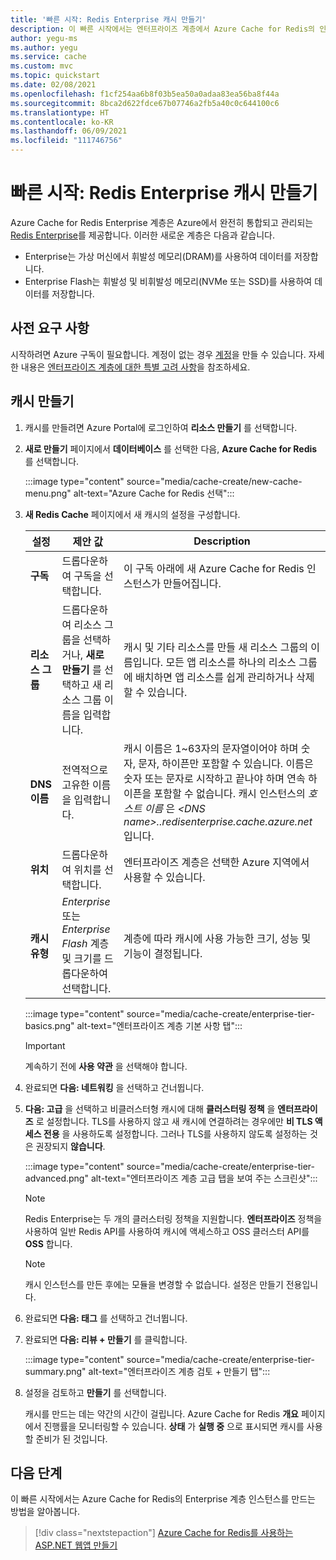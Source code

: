 ```yaml
---
title: '빠른 시작: Redis Enterprise 캐시 만들기'
description: 이 빠른 시작에서는 엔터프라이즈 계층에서 Azure Cache for Redis의 인스턴스를 만드는 방법을 알아봅니다.
author: yegu-ms
ms.author: yegu
ms.service: cache
ms.custom: mvc
ms.topic: quickstart
ms.date: 02/08/2021
ms.openlocfilehash: f1cf254aa6b8f03b5ea50a0adaa83ea56ba8f44a
ms.sourcegitcommit: 8bca2d622fdce67b07746a2fb5a40c0c644100c6
ms.translationtype: HT
ms.contentlocale: ko-KR
ms.lasthandoff: 06/09/2021
ms.locfileid: "111746756"
---
```

# <a name="quickstart-create-a-redis-enterprise-cache"></a>빠른 시작: Redis Enterprise 캐시 만들기

Azure Cache for Redis Enterprise 계층은 Azure에서 완전히 통합되고 관리되는 [Redis Enterprise](https://redislabs.com/redis-enterprise/)를 제공합니다. 이러한 새로운 계층은 다음과 같습니다.

* Enterprise는 가상 머신에서 휘발성 메모리(DRAM)를 사용하여 데이터를 저장합니다.
* Enterprise Flash는 휘발성 및 비휘발성 메모리(NVMe 또는 SSD)를 사용하여 데이터를 저장합니다.

## <a name="prerequisites"></a>사전 요구 사항

시작하려면 Azure 구독이 필요합니다. 계정이 없는 경우 [계정](https://azure.microsoft.com/)을 만들 수 있습니다. 자세한 내용은 [엔터프라이즈 계층에 대한 특별 고려 사항](cache-overview.md#special-considerations-for-enterprise-tiers)을 참조하세요.

## <a name="create-a-cache"></a>캐시 만들기

1. 캐시를 만들려면 Azure Portal에 로그인하여 **리소스 만들기** 를 선택합니다.

1. **새로 만들기** 페이지에서 **데이터베이스** 를 선택한 다음, **Azure Cache for Redis** 를 선택합니다.

   :::image type="content" source="media/cache-create/new-cache-menu.png" alt-text="Azure Cache for Redis 선택":::

1. **새 Redis Cache** 페이지에서 새 캐시의 설정을 구성합니다.

   | 설정      | 제안 값  | Description |
   | ------------ |  ------- | -------------------------------------------------- |
   | **구독** | 드롭다운하여 구독을 선택합니다. | 이 구독 아래에 새 Azure Cache for Redis 인스턴스가 만들어집니다. |
   | **리소스 그룹** | 드롭다운하여 리소스 그룹을 선택하거나, **새로 만들기** 를 선택하고 새 리소스 그룹 이름을 입력합니다. | 캐시 및 기타 리소스를 만들 새 리소스 그룹의 이름입니다. 모든 앱 리소스를 하나의 리소스 그룹에 배치하면 앱 리소스를 쉽게 관리하거나 삭제할 수 있습니다. |
   | **DNS 이름** | 전역적으로 고유한 이름을 입력합니다. | 캐시 이름은 1~63자의 문자열이어야 하며 숫자, 문자, 하이픈만 포함할 수 있습니다. 이름은 숫자 또는 문자로 시작하고 끝나야 하며 연속 하이픈을 포함할 수 없습니다. 캐시 인스턴스의 *호스트 이름* 은 *\<DNS name>.<Azure region>.redisenterprise.cache.azure.net* 입니다. |
   | **위치** | 드롭다운하여 위치를 선택합니다. | 엔터프라이즈 계층은 선택한 Azure 지역에서 사용할 수 있습니다. |
   | **캐시 유형** | *Enterprise* 또는 *Enterprise Flash* 계층 및 크기를 드롭다운하여 선택합니다. |  계층에 따라 캐시에 사용 가능한 크기, 성능 및 기능이 결정됩니다. |

   :::image type="content" source="media/cache-create/enterprise-tier-basics.png" alt-text="엔터프라이즈 계층 기본 사항 탭":::

   > [!IMPORTANT]
   > 계속하기 전에 **사용 약관** 을 선택해야 합니다.
   >

1. 완료되면 **다음: 네트워킹** 을 선택하고 건너뜁니다.

1. **다음: 고급** 을 선택하고 비클러스터형 캐시에 대해 **클러스터링 정책** 을 **엔터프라이즈** 로 설정합니다. TLS를 사용하지 않고 새 캐시에 연결하려는 경우에만 **비 TLS 액세스 전용** 을 사용하도록 설정합니다. 그러나 TLS를 사용하지 않도록 설정하는 것은 권장되지 **않습니다**.

   :::image type="content" source="media/cache-create/enterprise-tier-advanced.png" alt-text="엔터프라이즈 계층 고급 탭을 보여 주는 스크린샷":::

   > [!NOTE]
   > Redis Enterprise는 두 개의 클러스터링 정책을 지원합니다. **엔터프라이즈** 정책을 사용하여 일반 Redis API를 사용하여 캐시에 액세스하고 OSS 클러스터 API를 **OSS** 합니다.
   >

   > [!NOTE]
   > 캐시 인스턴스를 만든 후에는 모듈을 변경할 수 없습니다. 설정은 만들기 전용입니다.
   >

1. 완료되면 **다음: 태그** 를 선택하고 건너뜁니다.

1. 완료되면 **다음: 리뷰 + 만들기** 를 클릭합니다.

   :::image type="content" source="media/cache-create/enterprise-tier-summary.png" alt-text="엔터프라이즈 계층 검토 + 만들기 탭":::

1. 설정을 검토하고 **만들기** 를 선택합니다.

   캐시를 만드는 데는 약간의 시간이 걸립니다. Azure Cache for Redis **개요** 페이지에서 진행률을 모니터링할 수 있습니다. **상태** 가 **실행 중** 으로 표시되면 캐시를 사용할 준비가 된 것입니다.

## <a name="next-steps"></a>다음 단계

이 빠른 시작에서는 Azure Cache for Redis의 Enterprise 계층 인스턴스를 만드는 방법을 알아봅니다.

> [!div class="nextstepaction"]
> [Azure Cache for Redis를 사용하는 ASP.NET 웹앱 만들기](./cache-web-app-howto.md)

